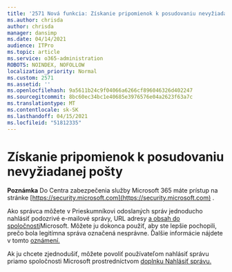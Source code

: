 ```yaml
---
title: '2571 Nová funkcia: Získanie pripomienok k posudovaniu nevyžiadanej pošty'
ms.author: chrisda
author: chrisda
manager: dansimp
ms.date: 04/14/2021
audience: ITPro
ms.topic: article
ms.service: o365-administration
ROBOTS: NOINDEX, NOFOLLOW
localization_priority: Normal
ms.custom: 2571
ms.assetid: ''
ms.openlocfilehash: 9a5611b24c9f04066a6266cf896046326d402247
ms.sourcegitcommit: 8bc60ec34bc1e40685e3976576e04a2623f63a7c
ms.translationtype: MT
ms.contentlocale: sk-SK
ms.lasthandoff: 04/15/2021
ms.locfileid: "51812335"
---
```

# <a name="get-feedback-about-spam-judgments"></a>Získanie pripomienok k posudovaniu nevyžiadanej pošty

**Poznámka** Do Centra zabezpečenia služby Microsoft 365 máte prístup na stránke [https://security.microsoft.com](https://security.microsoft.com) .

Ako správca môžete v Prieskumníkovi odoslaných správ jednoducho nahlásiť podozrivé e-mailové správy, URL adresy [a obsah do spoločnosti](https://security.microsoft.com/reportsubmission)Microsoft. Môžete ju dokonca použiť, aby ste lepšie pochopili, prečo bola legitímna správa označená nesprávne. Ďalšie informácie nájdete v tomto [oznámení.](https://techcommunity.microsoft.com/t5/Security-Privacy-and-Compliance/Empower-security-teams-to-easily-report-suspicious-emails-amp/ba-p/752622)

Ak ju chcete zjednodušiť, môžete povoliť používateľom nahlásiť správu priamo spoločnosti Microsoft prostredníctvom [doplnku Nahlásiť správu.](https://appsource.microsoft.com/product/office/WA104381180?src=office&tab=Overview)
